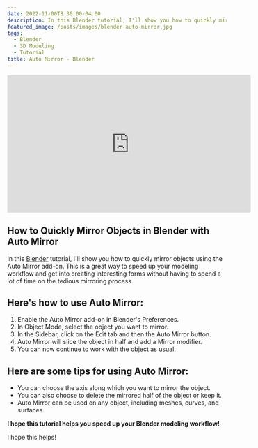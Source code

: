 ```yaml
---
date: 2022-11-06T8:30:00-04:00
description: In this Blender tutorial, I'll show you how to quickly mirror objects using the Auto Mirror add-on.
featured_image: /posts/images/blender-auto-mirror.jpg
tags:
  - Blender
  - 3D Modeling
  - Tutorial
title: Auto Mirror - Blender
---
```


<iframe width="560" height="315" src="https://www.youtube.com/embed/f7UeiFP0Gvc?rel=0" title="YouTube video player" frameborder="0" allow="accelerometer; autoplay; clipboard-write; encrypted-media; gyroscope; picture-in-picture; web-share" allowfullscreen></iframe>

## How to Quickly Mirror Objects in Blender with Auto Mirror

In this [Blender](./blender.md) tutorial, I'll show you how to quickly mirror objects using the Auto Mirror add-on. This is a great way to speed up your modeling workflow and get into creating interesting forms without having to spend a lot of time on the tedious mirroring process.

## Here's how to use Auto Mirror:

1. Enable the Auto Mirror add-on in Blender's Preferences.
2. In Object Mode, select the object you want to mirror.
3. In the Sidebar, click on the Edit tab and then the Auto Mirror button.
4. Auto Mirror will slice the object in half and add a Mirror modifier.
5. You can now continue to work with the object as usual.

## Here are some tips for using Auto Mirror:

- You can choose the axis along which you want to mirror the object.
- You can also choose to delete the mirrored half of the object or keep it.
- Auto Mirror can be used on any object, including meshes, curves, and surfaces.

**I hope this tutorial helps you speed up your Blender modeling workflow!**

I hope this helps!
